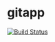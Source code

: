 # gitapp
[![Build Status](https://dev.azure.com/ybach/Agile%203/_apis/build/status%2Fboritan1.gitapp?branchName=main)](https://dev.azure.com/ybach/Agile%203/_build/latest?definitionId=4&branchName=main)
